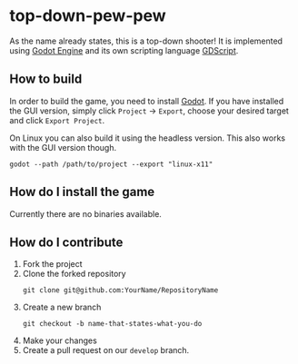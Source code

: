 # top-down-pew-pew

As the name already states, this is a top-down shooter! It is implemented using [Godot Engine](https://godotengine.org/) and its own
scripting language [GDScript](https://godot.readthedocs.io/en/3.0/getting_started/scripting/gdscript/gdscript_basics.html).

## How to build

In order to build the game, you need to install [Godot](https://godotengine.org/download/).
If you have installed the GUI version, simply click `Project` -> `Export`, choose your desired target and click `Export Project`.

On Linux you can also build it using the headless version. This also works with the GUI version though.

```shell
godot --path /path/to/project --export "linux-x11"
```

## How do I install the game

Currently there are no binaries available.

## How do I contribute

1. Fork the project
2. Clone the forked repository
    ```shell
    git clone git@github.com:YourName/RepositoryName
    ```
3. Create a new branch
    ```shell
    git checkout -b name-that-states-what-you-do
    ```
4. Make your changes
5. Create a pull request on our `develop` branch.